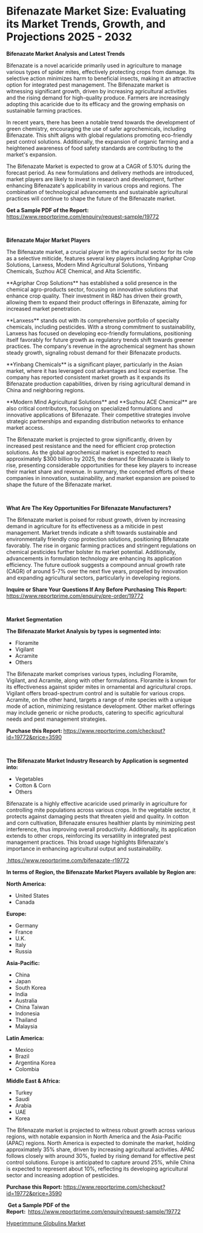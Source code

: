 <p><h1>Bifenazate Market Size: Evaluating its Market Trends, Growth, and Projections 2025 - 2032</h1></p><p><strong>Bifenazate Market Analysis and Latest Trends</strong></p>
<p><p>Bifenazate is a novel acaricide primarily used in agriculture to manage various types of spider mites, effectively protecting crops from damage. Its selective action minimizes harm to beneficial insects, making it an attractive option for integrated pest management. The Bifenazate market is witnessing significant growth, driven by increasing agricultural activities and the rising demand for high-quality produce. Farmers are increasingly adopting this acaricide due to its efficacy and the growing emphasis on sustainable farming practices.</p><p>In recent years, there has been a notable trend towards the development of green chemistry, encouraging the use of safer agrochemicals, including Bifenazate. This shift aligns with global regulations promoting eco-friendly pest control solutions. Additionally, the expansion of organic farming and a heightened awareness of food safety standards are contributing to the market's expansion.</p><p>The Bifenazate Market is expected to grow at a CAGR of 5.10% during the forecast period. As new formulations and delivery methods are introduced, market players are likely to invest in research and development, further enhancing Bifenazate's applicability in various crops and regions. The combination of technological advancements and sustainable agricultural practices will continue to shape the future of the Bifenazate market.</p></p>
<p><strong>Get a Sample PDF of the Report:&nbsp;</strong> <a href="https://www.reportprime.com/enquiry/request-sample/19772?utm_campaign=3288&utm_medium=2&utm_source=Github&utm_content=ia&utm_term=20032025&utm_id=bifenazate">https://www.reportprime.com/enquiry/request-sample/19772</a></p>
<p>&nbsp;</p>
<p><strong>Bifenazate Major Market Players</strong></p>
<p><p>The Bifenazate market, a crucial player in the agricultural sector for its role as a selective miticide, features several key players including Agriphar Crop Solutions, Lanxess, Modern Mind Agricultural Solutions, Yinbang Chemicals, Suzhou ACE Chemical, and Alta Scientific. </p><p>**Agriphar Crop Solutions** has established a solid presence in the chemical agro-products sector, focusing on innovative solutions that enhance crop quality. Their investment in R&D has driven their growth, allowing them to expand their product offerings in Bifenazate, aiming for increased market penetration.</p><p>**Lanxess** stands out with its comprehensive portfolio of specialty chemicals, including pesticides. With a strong commitment to sustainability, Lanxess has focused on developing eco-friendly formulations, positioning itself favorably for future growth as regulatory trends shift towards greener practices. The company's revenue in the agrochemical segment has shown steady growth, signaling robust demand for their Bifenazate products.</p><p>**Yinbang Chemicals** is a significant player, particularly in the Asian market, where it has leveraged cost advantages and local expertise. The company has reported consistent market growth as it expands its Bifenazate production capabilities, driven by rising agricultural demand in China and neighboring regions.</p><p>**Modern Mind Agricultural Solutions** and **Suzhou ACE Chemical** are also critical contributors, focusing on specialized formulations and innovative applications of Bifenazate. Their competitive strategies involve strategic partnerships and expanding distribution networks to enhance market access.</p><p>The Bifenazate market is projected to grow significantly, driven by increased pest resistance and the need for efficient crop protection solutions. As the global agrochemical market is expected to reach approximately $300 billion by 2025, the demand for Bifenazate is likely to rise, presenting considerable opportunities for these key players to increase their market share and revenue. In summary, the concerted efforts of these companies in innovation, sustainability, and market expansion are poised to shape the future of the Bifenazate market.</p></p>
<p>&nbsp;</p>
<p><strong>What Are The Key Opportunities For Bifenazate Manufacturers?</strong></p>
<p><p>The Bifenazate market is poised for robust growth, driven by increasing demand in agriculture for its effectiveness as a miticide in pest management. Market trends indicate a shift towards sustainable and environmentally friendly crop protection solutions, positioning Bifenazate favorably. The rise in organic farming practices and stringent regulations on chemical pesticides further bolster its market potential. Additionally, advancements in formulation technology are enhancing its application efficiency. The future outlook suggests a compound annual growth rate (CAGR) of around 5-7% over the next five years, propelled by innovation and expanding agricultural sectors, particularly in developing regions.</p></p>
<p><strong>Inquire or Share Your Questions If Any Before Purchasing This Report:</strong> <a href="https://www.reportprime.com/enquiry/pre-order/19772?utm_campaign=3288&utm_medium=2&utm_source=Github&utm_content=ia&utm_term=20032025&utm_id=bifenazate">https://www.reportprime.com/enquiry/pre-order/19772</a></p>
<p>&nbsp;</p>
<p><strong>Market Segmentation</strong></p>
<p><strong>The Bifenazate Market Analysis by types is segmented into:</strong></p>
<p><ul><li>Floramite</li><li>Vigilant</li><li>Acramite</li><li>Others</li></ul></p>
<p><p>The Bifenazate market comprises various types, including Floramite, Vigilant, and Acramite, along with other formulations. Floramite is known for its effectiveness against spider mites in ornamental and agricultural crops. Vigilant offers broad-spectrum control and is suitable for various crops. Acramite, on the other hand, targets a range of mite species with a unique mode of action, minimizing resistance development. Other market offerings may include generic or niche products, catering to specific agricultural needs and pest management strategies.</p></p>
<p><strong>Purchase this Report:&nbsp;</strong><a href="https://www.reportprime.com/checkout?id=19772&price=3590&utm_campaign=3288&utm_medium=2&utm_source=Github&utm_content=ia&utm_term=20032025&utm_id=bifenazate">https://www.reportprime.com/checkout?id=19772&price=3590</a></p>
<p>&nbsp;</p>
<p><strong>The Bifenazate Market Industry Research by Application is segmented into:</strong></p>
<p><ul><li>Vegetables</li><li>Cotton & Corn</li><li>Others</li></ul></p>
<p><p>Bifenazate is a highly effective acaricide used primarily in agriculture for controlling mite populations across various crops. In the vegetable sector, it protects against damaging pests that threaten yield and quality. In cotton and corn cultivation, Bifenazate ensures healthier plants by minimizing pest interference, thus improving overall productivity. Additionally, its application extends to other crops, reinforcing its versatility in integrated pest management practices. This broad usage highlights Bifenazate's importance in enhancing agricultural output and sustainability.</p></p>
<p><a href="https://www.reportprime.com/bifenazate-r19772?utm_campaign=3288&utm_medium=2&utm_source=Github&utm_content=ia&utm_term=20032025&utm_id=bifenazate">&nbsp;https://www.reportprime.com/bifenazate-r19772</a></p>
<p><strong>In terms of Region, the Bifenazate Market Players available by Region are:</strong></p>
<p>
    <p> <strong> North America: </strong>
        <ul>
            <li>United States</li>
            <li>Canada</li>
        </ul>
        </p> 
    <p> <strong> Europe: </strong>
        <ul>
            <li>Germany</li>
            <li>France</li>
            <li>U.K.</li>
            <li>Italy</li>
            <li>Russia</li>
        </ul>
        </p> 
    <p> <strong> Asia-Pacific: </strong>
        <ul>
            <li>China</li>
            <li>Japan</li>
            <li>South Korea</li>
            <li>India</li>
            <li>Australia</li>
            <li>China Taiwan</li>
            <li>Indonesia</li>
            <li>Thailand</li>
            <li>Malaysia</li>
        </ul>
        </p> 
    <p> <strong> Latin America: </strong>
        <ul>
            <li>Mexico</li>
            <li>Brazil</li>
            <li>Argentina Korea</li>
            <li>Colombia</li>
        </ul>
        </p> 
    <p> <strong> Middle East & Africa: </strong>
        <ul>
            <li>Turkey</li>
            <li>Saudi</li>
            <li>Arabia</li>
            <li>UAE</li>
            <li>Korea</li>
        </ul>
    </p>
    </p>
<p><p>The Bifenazate market is projected to witness robust growth across various regions, with notable expansion in North America and the Asia-Pacific (APAC) regions. North America is expected to dominate the market, holding approximately 35% share, driven by increasing agricultural activities. APAC follows closely with around 30%, fueled by rising demand for effective pest control solutions. Europe is anticipated to capture around 25%, while China is expected to represent about 10%, reflecting its developing agricultural sector and increasing adoption of pesticides.</p></p>
<p><strong>Purchase this Report: </strong><a href="https://www.reportprime.com/checkout?id=19772&price=3590&utm_campaign=3288&utm_medium=2&utm_source=Github&utm_content=ia&utm_term=20032025&utm_id=bifenazate">https://www.reportprime.com/checkout?id=19772&price=3590</a></p>
<p>&nbsp;<strong>Get a Sample PDF of the Report:&nbsp;&nbsp;</strong><a href="https://www.reportprime.com/enquiry/request-sample/19772?utm_campaign=3288&utm_medium=2&utm_source=Github&utm_content=ia&utm_term=20032025&utm_id=bifenazate">https://www.reportprime.com/enquiry/request-sample/19772</a></p>
<p><strong></strong></p>
<p><p><a href="https://github.com/sionepeppess/Market-Research-Report-List-1/blob/main/hyperimmune-globulins-market.md?utm_campaign=3288&utm_medium=2&utm_source=Github&utm_content=ia&utm_term=20032025&utm_id=bifenazate">Hyperimmune Globulins Market</a></p></p>
